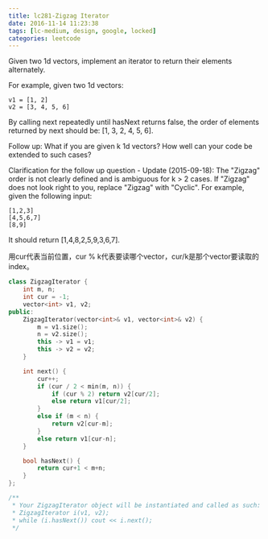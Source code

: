 ```yaml
---
title: lc281-Zigzag Iterator
date: 2016-11-14 11:23:38
tags: [lc-medium, design, google, locked]
categories: leetcode
---
```


Given two 1d vectors, implement an iterator to return their elements alternately.

For example, given two 1d vectors:

```
v1 = [1, 2]
v2 = [3, 4, 5, 6]
```
By calling next repeatedly until hasNext returns false, the order of elements returned by next should be: [1, 3, 2, 4, 5, 6].

Follow up: What if you are given k 1d vectors? How well can your code be extended to such cases?

Clarification for the follow up question - Update (2015-09-18):
The "Zigzag" order is not clearly defined and is ambiguous for k > 2 cases. If "Zigzag" does not look right to you, replace "Zigzag" with "Cyclic". For example, given the following input:

```
[1,2,3]
[4,5,6,7]
[8,9]
```
It should return [1,4,8,2,5,9,3,6,7].

用cur代表当前位置，cur % k代表要读哪个vector，cur/k是那个vector要读取的index。

```c++
class ZigzagIterator {
    int m, n;
    int cur = -1;
    vector<int> v1, v2;
public:
    ZigzagIterator(vector<int>& v1, vector<int>& v2) {
        m = v1.size();
        n = v2.size();
        this -> v1 = v1;
        this -> v2 = v2;
    }

    int next() {
        cur++;
        if (cur / 2 < min(m, n)) {
            if (cur % 2) return v2[cur/2];
            else return v1[cur/2];
        }
        else if (m < n) {
            return v2[cur-m];
        }
        else return v1[cur-n];
    }

    bool hasNext() {
        return cur+1 < m+n;
    }
};

/**
 * Your ZigzagIterator object will be instantiated and called as such:
 * ZigzagIterator i(v1, v2);
 * while (i.hasNext()) cout << i.next();
 */
 ```